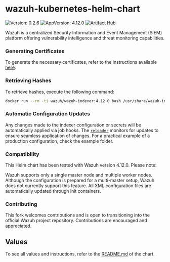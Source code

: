# wazuh-kubernetes-helm-chart

![Version: 0.2.6](https://img.shields.io/badge/Version-0.2.6-informational?style=flat-square)
![AppVersion: 4.12.0](https://img.shields.io/badge/AppVersion-4.12.0-informational?style=flat-square)
[![Artifact Hub](https://img.shields.io/endpoint?url=https://artifacthub.io/badge/repository/wazuh-helm-morgoved)](https://artifacthub.io/packages/search?repo=wazuh-helm-morgoved)

Wazuh is a centralized Security Information and Event Management (SIEM) platform offering vulnerability intelligence and threat monitoring capabilities.

### Generating Certificates

To generate the necessary certificates, refer to the instructions available [here](https://github.com/wazuh/wazuh-kubernetes/blob/master/instructions.md).

### Retrieving Hashes

To retrieve hashes, execute the following command:

```bash
docker run --rm -ti wazuh/wazuh-indexer:4.12.0 bash /usr/share/wazuh-indexer/plugins/opensearch-security/tools/hash.sh`
```

### Automatic Configuration Updates

Any changes made to the indexer configuration or secrets will be automatically applied via job hooks. The [`reloader`](https://artifacthub.io/packages/helm/cloudnativeapp/reloader) monitors for updates to ensure seamless application of changes. For a practical example of a production configuration, check the example folder.

### Compatibility

This Helm chart has been tested with Wazuh version 4.12.0. Please note:

Wazuh supports only a single master node and multiple worker nodes. Although the configuration is prepared for a multi-master setup, Wazuh does not currently support this feature.
All XML configuration files are automatically updated through init containers.

### Contributing

This fork welcomes contributions and is open to transitioning into the official Wazuh project repository. Contributions are encouraged and appreciated.

## Values

To see all values and instructions, refer to the [README.md](./charts/wazuh/README.md) of the chart.
